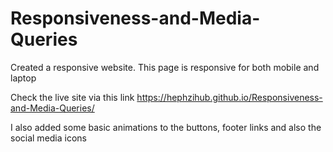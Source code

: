 # Responsiveness-and-Media-Queries
Created a responsive website. This page is responsive for both mobile and laptop

Check the live site via this link
https://hephzihub.github.io/Responsiveness-and-Media-Queries/

I also added some basic animations to the buttons, footer links and also the social media icons
